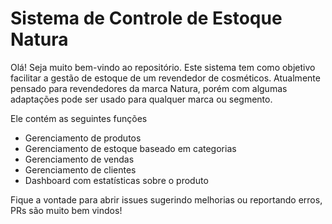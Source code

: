 # Sistema de Controle de Estoque Natura

Olá! Seja muito bem-vindo ao repositório. Este sistema tem como objetivo facilitar a gestão de estoque de um revendedor de cosméticos. Atualmente pensado para revendedores da marca Natura, porém com algumas adaptações pode ser usado para qualquer marca ou segmento.

Ele contém as seguintes funções

- Gerenciamento de produtos
- Gerenciamento de estoque baseado em categorias
- Gerenciamento de vendas
- Gerenciamento de clientes
- Dashboard com estatísticas sobre o produto

Fique a vontade para abrir issues sugerindo melhorias ou reportando erros, PRs são muito bem vindos!

